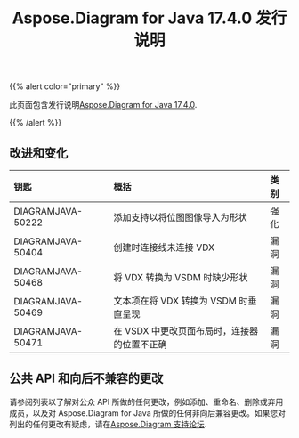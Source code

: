 ﻿---
title: Aspose.Diagram for Java 17.4.0 发行说明
type: docs
weight: 90
url: /zh/java/aspose-diagram-for-java-17-4-0-release-notes/
---
{{% alert color="primary" %}} 

此页面包含发行说明[Aspose.Diagram for Java 17.4.0](https://docs.aspose.com/diagram/java/aspose-diagram-for-java-17-4-0-release-notes/).

{{% /alert %}} 
## **改进和变化**

|**钥匙**|**概括**|**类别**|
|:- |:- |:- |
|DIAGRAMJAVA-50222|添加支持以将位图图像导入为形状|强化|
|DIAGRAMJAVA-50404 |创建时连接线未连接 VDX|漏洞|
|DIAGRAMJAVA-50468|将 VDX 转换为 VSDM 时缺少形状|漏洞|
|DIAGRAMJAVA-50469|文本项在将 VDX 转换为 VSDM 时垂直呈现|漏洞|
|DIAGRAMJAVA-50471|在 VSDX 中更改页面布局时，连接器的位置不正确|漏洞|
## **公共 API 和向后不兼容的更改**
请参阅列表以了解对公众 API 所做的任何更改，例如添加、重命名、删除或弃用成员，以及对 Aspose.Diagram for Java 所做的任何非向后兼容更改。如果您对列出的任何更改有疑虑，请在[Aspose.Diagram 支持论坛](https://forum.aspose.com/c/diagram/17).
